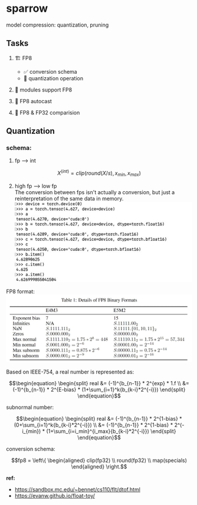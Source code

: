 # sparrow
model compression: quantization, pruning

## Tasks
1. :building_construction: FP8 
	- :white_check_mark: conversion schema
	- :stop_sign: quantization operation

2. :stop_sign: modules support FP8

3. :stop_sign: FP8 autocast

4. :stop_sign: FP8 & FP32 comparision

## Quantization

### schema:
1. fp --> int  
```math
X^{(int)} = clip(round(X/s), x_{min}, x_{max})
```

2. high fp --> low fp  
The conversion between fps isn't actually a conversion, but just a reinterpretation of the same data in memory.  
![avatar](./docs/imgs/fp.jpg)

FP8 format:
![avatar](./docs/imgs/fp8_format.jpg)

Based on IEEE-754, a real number is represented as:
```math
\begin{equation}
\begin{split}
real &= (-1)^{b_{n-1}} * 2^{exp} * 1.f \\
&=(-1)^{b_{n-1}} * 2^{E-bias} * (1+\sum_{i=1}^k{b_{k-i}*2^{-i}})
\end{split}
\end{equation}
```
subnormal number:
```math
\begin{equation}
\begin{split}
real &= (-1)^{b_{n-1}} * 2^{1-bias} * (0+\sum_{i=1}^k{b_{k-i}*2^{-i}}) \\
	 &= (-1)^{b_{n-1}} * 2^{1-bias} * 2^(-i_{min}) * (1+\sum_{i=i_min}^{i_max}{b_{k-i}*2^{-i}})
\end{split}
\end{equation}
```

conversion schema:
```math
fp8 = \left\{
	\begin{aligned}
	clip(fp32)  \\
	round(fp32) \\
	map(specials)
	\end{aligned}
\right.
```



**ref:** 
- https://sandbox.mc.edu/~bennet/cs110/flt/dtof.html
- https://evanw.github.io/float-toy/
